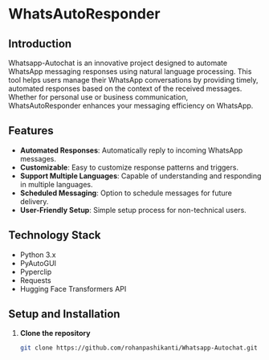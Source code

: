 # WhatsAutoResponder

## Introduction
Whatsapp-Autochat is an innovative project designed to automate WhatsApp messaging responses using natural language processing. This tool helps users manage their WhatsApp conversations by providing timely, automated responses based on the context of the received messages. Whether for personal use or business communication, WhatsAutoResponder enhances your messaging efficiency on WhatsApp.

## Features
- **Automated Responses**: Automatically reply to incoming WhatsApp messages.
- **Customizable**: Easy to customize response patterns and triggers.
- **Support Multiple Languages**: Capable of understanding and responding in multiple languages.
- **Scheduled Messaging**: Option to schedule messages for future delivery.
- **User-Friendly Setup**: Simple setup process for non-technical users.

## Technology Stack
- Python 3.x
- PyAutoGUI
- Pyperclip
- Requests
- Hugging Face Transformers API

## Setup and Installation
1. **Clone the repository**
   ```bash
   git clone https://github.com/rohanpashikanti/Whatsapp-Autochat.git
